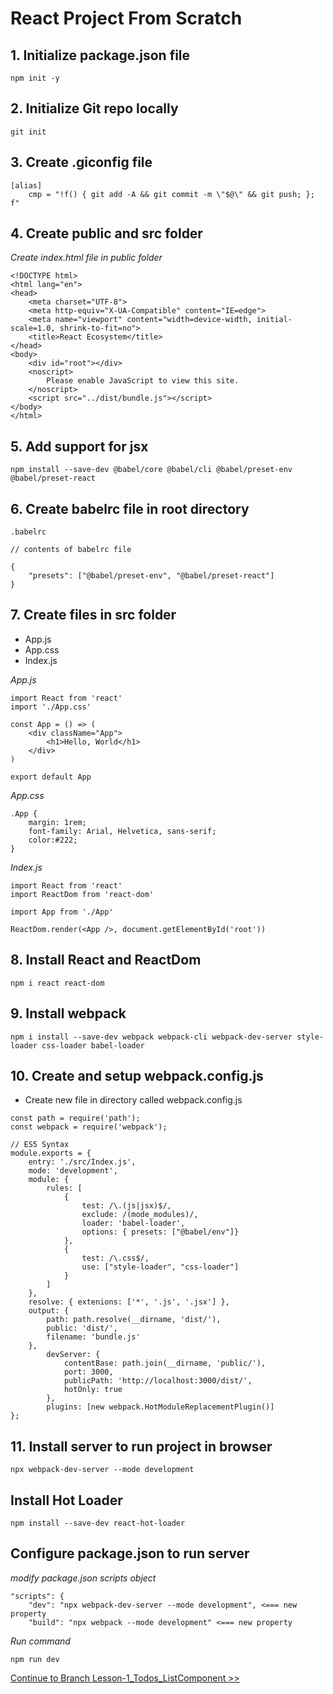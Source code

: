 # React Project From Scratch

## 1. Initialize package.json file
```
npm init -y
```

## 2. Initialize Git repo locally
```
git init
```

## 3. Create .giconfig file 
```
[alias]
    cmp = "!f() { git add -A && git commit -m \"$@\" && git push; }; f"
```
## 4. Create public and src folder
*Create index.html file in public folder*
```
<!DOCTYPE html>
<html lang="en">
<head>
    <meta charset="UTF-8">
    <meta http-equiv="X-UA-Compatible" content="IE=edge">
    <meta name="viewport" content="width=device-width, initial-scale=1.0, shrink-to-fit=no">
    <title>React Ecosystem</title>
</head>
<body>
    <div id="root"></div>
    <noscript>
        Please enable JavaScript to view this site.
    </noscript>
    <script src="../dist/bundle.js"></script>
</body>
</html>
```
## 5. Add support for jsx
```
npm install --save-dev @babel/core @babel/cli @babel/preset-env @babel/preset-react
```

## 6. Create babelrc file in root directory
```
.babelrc

// contents of babelrc file

{
    "presets": ["@babel/preset-env", "@babel/preset-react"]
}
```
## 7. Create files in src folder
* App.js
* App.css
* Index.js

*App.js*
```
import React from 'react'
import './App.css'

const App = () => (
    <div className="App">
        <h1>Hello, World</h1>
    </div>
)

export default App
```

*App.css*
```
.App {
    margin: 1rem;
    font-family: Arial, Helvetica, sans-serif;
    color:#222;
}
```

*Index.js*
```
import React from 'react'
import ReactDom from 'react-dom'

import App from './App'

ReactDom.render(<App />, document.getElementById('root'))
```

## 8. Install React and ReactDom
```
npm i react react-dom
```

## 9. Install webpack
```
npm i install --save-dev webpack webpack-cli webpack-dev-server style-loader css-loader babel-loader
```

## 10. Create and setup webpack.config.js
* Create new file in directory called webpack.config.js
```
const path = require('path');
const webpack = require('webpack');

// ES5 Syntax
module.exports = {
    entry: './src/Index.js',
    mode: 'development',
    module: {
        rules: [
            {
                test: /\.(js|jsx)$/,
                exclude: /(mode_modules)/,
                loader: 'babel-loader',
                options: { presets: ["@babel/env"]}
            },
            {
                test: /\.css$/,
                use: ["style-loader", "css-loader"]
            }
        ]
    },
    resolve: { extenions: ['*', '.js', '.jsx'] },
    output: {
        path: path.resolve(__dirname, 'dist/'),
        public: 'dist/',
        filename: 'bundle.js'
    },
        devServer: {
            contentBase: path.join(__dirname, 'public/'),
            port: 3000,
            publicPath: 'http://localhost:3000/dist/',
            hotOnly: true
        },
        plugins: [new webpack.HotModuleReplacementPlugin()]
};
```

## 11. Install server to run project in browser
```
npx webpack-dev-server --mode development
```

## Install Hot Loader
```
npm install --save-dev react-hot-loader
```

## Configure package.json to run server
*modify package.json scripts object*
```
"scripts": {
    "dev": "npx webpack-dev-server --mode development", <=== new property
    "build": "npx webpack --mode development" <=== new property
```
*Run command*
```
npm run dev
```

[Continue to Branch Lesson-1_Todos_ListComponent >>](https://github.com/yourwpmadesimple/modern-react-projects/tree/Lesson-1_Todos_ListComponent) 
